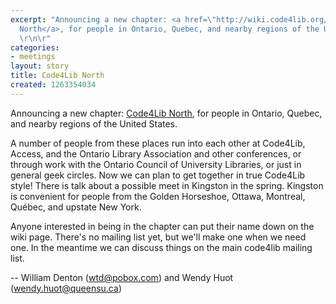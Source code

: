 ```yaml
---
excerpt: "Announcing a new chapter: <a href=\"http://wiki.code4lib.org/index.php/North\">Code4Lib
  North</a>, for people in Ontario, Quebec, and nearby regions of the United States.
  \r\n\r"
categories:
- meetings
layout: story
title: Code4Lib North
created: 1263354034
---
```

Announcing a new chapter: <a href="http://wiki.code4lib.org/index.php/North">Code4Lib North</a>, for people in Ontario, Quebec, and nearby regions of the United States. 

A number of people from these places run into each other at Code4Lib, Access, and the Ontario Library Association and other conferences, or through work with the Ontario Council of University Libraries, or just in general geek circles.  Now we can plan to get together in true Code4Lib style! There is talk about a possible meet in Kingston in the spring. Kingston is convenient for people from the Golden Horseshoe, Ottawa, Montreal, Québec, and upstate New York.  

Anyone interested in being in the chapter can put their name down on the wiki page. There's no mailing list yet, but we'll make one when we need one. In the meantime we can discuss things on the main code4lib mailing list. 

-- William Denton (wtd@pobox.com) and Wendy Huot (wendy.huot@queensu.ca)
